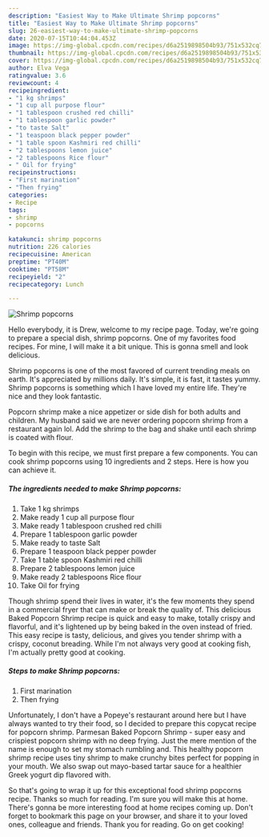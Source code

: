 ```yaml
---
description: "Easiest Way to Make Ultimate Shrimp popcorns"
title: "Easiest Way to Make Ultimate Shrimp popcorns"
slug: 26-easiest-way-to-make-ultimate-shrimp-popcorns
date: 2020-07-15T10:44:04.453Z
image: https://img-global.cpcdn.com/recipes/d6a2519898504b93/751x532cq70/shrimp-popcorns-recipe-main-photo.jpg
thumbnail: https://img-global.cpcdn.com/recipes/d6a2519898504b93/751x532cq70/shrimp-popcorns-recipe-main-photo.jpg
cover: https://img-global.cpcdn.com/recipes/d6a2519898504b93/751x532cq70/shrimp-popcorns-recipe-main-photo.jpg
author: Elva Vega
ratingvalue: 3.6
reviewcount: 4
recipeingredient:
- "1 kg shrimps"
- "1 cup all purpose flour"
- "1 tablespoon crushed red chilli"
- "1 tablespoon garlic powder"
- "to taste Salt"
- "1 teaspoon black pepper powder"
- "1 table spoon Kashmiri red chilli"
- "2 tablespoons lemon juice"
- "2 tablespoons Rice flour"
- " Oil for frying"
recipeinstructions:
- "First marination"
- "Then frying"
categories:
- Recipe
tags:
- shrimp
- popcorns

katakunci: shrimp popcorns 
nutrition: 226 calories
recipecuisine: American
preptime: "PT40M"
cooktime: "PT58M"
recipeyield: "2"
recipecategory: Lunch

---
```



![Shrimp popcorns](https://img-global.cpcdn.com/recipes/d6a2519898504b93/751x532cq70/shrimp-popcorns-recipe-main-photo.jpg)

Hello everybody, it is Drew, welcome to my recipe page. Today, we're going to prepare a special dish, shrimp popcorns. One of my favorites food recipes. For mine, I will make it a bit unique. This is gonna smell and look delicious.

Shrimp popcorns is one of the most favored of current trending meals on earth. It's appreciated by millions daily. It's simple, it is fast, it tastes yummy. Shrimp popcorns is something which I have loved my entire life. They're nice and they look fantastic.

Popcorn shrimp make a nice appetizer or side dish for both adults and children. My husband said we are never ordering popcorn shrimp from a restaurant again lol. Add the shrimp to the bag and shake until each shrimp is coated with flour.


To begin with this recipe, we must first prepare a few components. You can cook shrimp popcorns using 10 ingredients and 2 steps. Here is how you can achieve it.

<!--inarticleads1-->

##### The ingredients needed to make Shrimp popcorns:

1. Take 1 kg shrimps
1. Make ready 1 cup all purpose flour
1. Make ready 1 tablespoon crushed red chilli
1. Prepare 1 tablespoon garlic powder
1. Make ready to taste Salt
1. Prepare 1 teaspoon black pepper powder
1. Take 1 table spoon Kashmiri red chilli
1. Prepare 2 tablespoons lemon juice
1. Make ready 2 tablespoons Rice flour
1. Take  Oil for frying


Though shrimp spend their lives in water, it&#39;s the few moments they spend in a commercial fryer that can make or break the quality of. This delicious Baked Popcorn Shrimp recipe is quick and easy to make, totally crispy and flavorful, and it&#39;s lightened up by being baked in the oven instead of fried. This easy recipe is tasty, delicious, and gives you tender shrimp with a crispy, coconut breading. While I&#39;m not always very good at cooking fish, I&#39;m actually pretty good at cooking. 

<!--inarticleads2-->

##### Steps to make Shrimp popcorns:

1. First marination
1. Then frying


Unfortunately, I don&#39;t have a Popeye&#39;s restaurant around here but I have always wanted to try their food, so I decided to prepare this copycat recipe for popcorn shrimp. Parmesan Baked Popcorn Shrimp - super easy and crispiest popcorn shrimp with no deep frying. Just the mere mention of the name is enough to set my stomach rumbling and. This healthy popcorn shrimp recipe uses tiny shrimp to make crunchy bites perfect for popping in your mouth. We also swap out mayo-based tartar sauce for a healthier Greek yogurt dip flavored with. 

So that's going to wrap it up for this exceptional food shrimp popcorns recipe. Thanks so much for reading. I'm sure you will make this at home. There's gonna be more interesting food at home recipes coming up. Don't forget to bookmark this page on your browser, and share it to your loved ones, colleague and friends. Thank you for reading. Go on get cooking!
